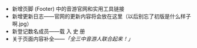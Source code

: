 - 新增页脚 (Footer) 中的音游官网和实用工具链接
- 新增更新日志——官网的更新内容将会放在这里（以后别忘了初版是什么样子啊.jpg）
- 新登记数名成员——载 入 史 册
- 关于页面内容补全——*「全三中音游人联合起来！」*